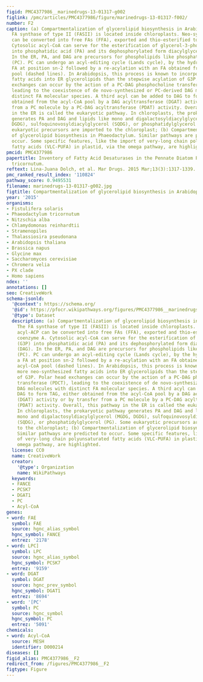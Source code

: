 ```yaml
---
figid: PMC4377986__marinedrugs-13-01317-g002
figlink: /pmc/articles/PMC4377986/figure/marinedrugs-13-01317-f002/
number: F2
caption: (a) Compartmentalization of glycerolipid biosynthesis in Arabidopsis. The
  FA synthase of type II (FASII) is located inside chloroplasts. Neo-synthesized acyl-ACP
  can be converted into free FAs (FFA), exported and thio-esterified to coenzyme A.
  Cytosolic acyl-CoA can serve for the esterification of glycerol-3-phosphate (G3P)
  into phosphatidic acid (PA) and its dephosphorylated form diacylglycerol (DAG).
  In the ER, PA, and DAG are precursors for phospholipids like phosphatidylcholine
  (PC). PC can undergo an acyl-editing cycle (Lands cycle), by the hydrolysis of a
  FA at position sn-2 followed by a re-acylation with an FA obtained from the acyl-CoA
  pool (dashed lines). In Arabidopsis, this process is known to incorporate more neo-synthesized
  fatty acids into ER glycerolipids than the stepwise acylation of G3P. Polar head
  exchanges can occur by the action of a PC-DAG phosphocholine transferase (PDCT),
  leading to the coexistence of de novo-synthesized or PC-derived DAG molecules with
  distinct FA molecular species. A third acyl can be added to DAG to form TAG, either
  obtained from the acyl-CoA pool by a DAG acyltransferase (DGAT) activity or by transfer
  from a PC molecule by a PC-DAG acyltransferase (PDAT) activity. Overall, this pathway
  in the ER is called the eukaryotic pathway. In chloroplasts, the prokaryotic pathway
  generates PA and DAG and lipids like mono and digalactosyldiacylglycerol (MGDG,
  DGDG), sulfoquinovosyldiacylglycerol (SQDG), or phosphatidylglycerol (PG). Some
  eukaryotic precursors are imported to the chloroplast; (b) Compartmentalization
  of glycerolipid biosynthesis in Phaeodactylum. Similar pathways are predicted to
  occur. Some specific features, like the import of very-long chain polyunsaturated
  fatty acids (VLC-PUFA) in plastid, via the omega pathway, are highlighted.
pmcid: PMC4377986
papertitle: Inventory of Fatty Acid Desaturases in the Pennate Diatom Phaeodactylum
  tricornutum.
reftext: Lina-Juana Dolch, et al. Mar Drugs. 2015 Mar;13(3):1317-1339.
pmc_ranked_result_index: '110824'
pathway_score: 0.9495531
filename: marinedrugs-13-01317-g002.jpg
figtitle: Compartmentalization of glycerolipid biosynthesis in Arabidopsis
year: '2015'
organisms:
- Fistulifera solaris
- Phaeodactylum tricornutum
- Nitzschia alba
- Chlamydomonas reinhardtii
- Stramenopiles
- Thalassiosira pseudonana
- Arabidopsis thaliana
- Brassica napus
- Glycine max
- Saccharomyces cerevisiae
- Chromera velia
- PX clade
- Homo sapiens
ndex: ''
annotations: []
seo: CreativeWork
schema-jsonld:
  '@context': https://schema.org/
  '@id': https://pfocr.wikipathways.org/figures/PMC4377986__marinedrugs-13-01317-g002.html
  '@type': Dataset
  description: (a) Compartmentalization of glycerolipid biosynthesis in Arabidopsis.
    The FA synthase of type II (FASII) is located inside chloroplasts. Neo-synthesized
    acyl-ACP can be converted into free FAs (FFA), exported and thio-esterified to
    coenzyme A. Cytosolic acyl-CoA can serve for the esterification of glycerol-3-phosphate
    (G3P) into phosphatidic acid (PA) and its dephosphorylated form diacylglycerol
    (DAG). In the ER, PA, and DAG are precursors for phospholipids like phosphatidylcholine
    (PC). PC can undergo an acyl-editing cycle (Lands cycle), by the hydrolysis of
    a FA at position sn-2 followed by a re-acylation with an FA obtained from the
    acyl-CoA pool (dashed lines). In Arabidopsis, this process is known to incorporate
    more neo-synthesized fatty acids into ER glycerolipids than the stepwise acylation
    of G3P. Polar head exchanges can occur by the action of a PC-DAG phosphocholine
    transferase (PDCT), leading to the coexistence of de novo-synthesized or PC-derived
    DAG molecules with distinct FA molecular species. A third acyl can be added to
    DAG to form TAG, either obtained from the acyl-CoA pool by a DAG acyltransferase
    (DGAT) activity or by transfer from a PC molecule by a PC-DAG acyltransferase
    (PDAT) activity. Overall, this pathway in the ER is called the eukaryotic pathway.
    In chloroplasts, the prokaryotic pathway generates PA and DAG and lipids like
    mono and digalactosyldiacylglycerol (MGDG, DGDG), sulfoquinovosyldiacylglycerol
    (SQDG), or phosphatidylglycerol (PG). Some eukaryotic precursors are imported
    to the chloroplast; (b) Compartmentalization of glycerolipid biosynthesis in Phaeodactylum.
    Similar pathways are predicted to occur. Some specific features, like the import
    of very-long chain polyunsaturated fatty acids (VLC-PUFA) in plastid, via the
    omega pathway, are highlighted.
  license: CC0
  name: CreativeWork
  creator:
    '@type': Organization
    name: WikiPathways
  keywords:
  - FANCE
  - PCSK7
  - DGAT1
  - PC
  - Acyl-CoA
genes:
- word: FAE
  symbol: FAE
  source: hgnc_alias_symbol
  hgnc_symbol: FANCE
  entrez: '2178'
- word: LPC]
  symbol: LPC
  source: hgnc_alias_symbol
  hgnc_symbol: PCSK7
  entrez: '9159'
- word: DGAT
  symbol: DGAT
  source: hgnc_prev_symbol
  hgnc_symbol: DGAT1
  entrez: '8694'
- word: '[PC'
  symbol: PC
  source: hgnc_symbol
  hgnc_symbol: PC
  entrez: '5091'
chemicals:
- word: Acyl-CoA
  source: MESH
  identifier: D000214
diseases: []
figid_alias: PMC4377986__F2
redirect_from: /figures/PMC4377986__F2
figtype: Figure
---
```

